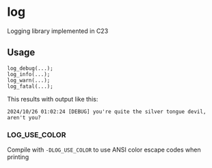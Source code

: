 # log
Logging library implemented in C23
## Usage
```
log_debug(...);
log_info(...);
log_warn(...);
log_fatal(...);
```
This results with output like this:
```
2024/10/26 01:02:24 [DEBUG] you're quite the silver tongue devil, aren't you?
```
### LOG_USE_COLOR
Compile with ```-DLOG_USE_COLOR``` to use ANSI color escape codes when printing